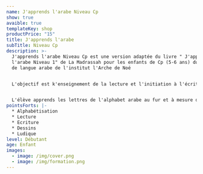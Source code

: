 ```yaml
---
name: J'apprends l'arabe Niveau Cp
show: true
avaible: true
templateKey: shop
productPrice: "15"
title: J'apprends l'arabe
subTitle: Niveau Cp
description: >-
  J'apprends l'arabe Niveau Cp est une version adaptée du livre " J'apprends
  l'arabe Niveau 1" de La Madrassah pour les enfants de Cp (5-6 ans) du cursus
  de langue arabe de l'institut l'Arche de Noé


  L'objectif est k'enseignement de la lecture et l'initiation à l'écriture aux enfants vivant dans un milieu francophone


  L'élève apprends les lettres de l'alphabet arabe au fur et à mesure de sa progression et assimile directement la relation lettre-son et le mécanisme signe-son
pointsForts: |-
  * Alphabétisation 
  * Lecture
  * Ecriture
  * Dessins
  * Ludique
level: Débutant
age: Enfant
images:
  - image: /img/cover.png
  - image: /img/formation.png
---
```

